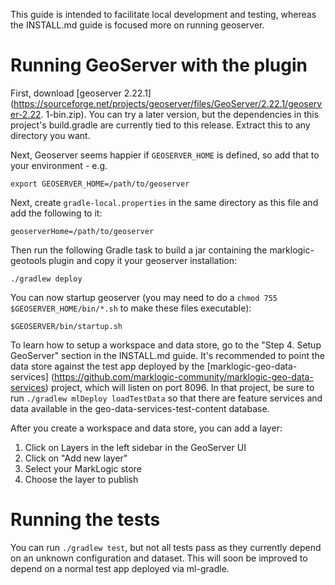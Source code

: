 This guide is intended to facilitate local development and testing, whereas the INSTALL.md guide is focused more on 
running geoserver. 

# Running GeoServer with the plugin

First, download [geoserver 2.22.1](https://sourceforge.net/projects/geoserver/files/GeoServer/2.22.1/geoserver-2.22.
1-bin.zip). You can try a later version, but the dependencies in this project's build.gradle are currently tied to this
release. Extract this to any directory you want. 

Next, Geoserver seems happier if `GEOSERVER_HOME` is defined, so add that to your environment - e.g.

    export GEOSERVER_HOME=/path/to/geoserver

Next, create `gradle-local.properties` in the same directory as this file and add the following to it:

    geoserverHome=/path/to/geoserver

Then run the following Gradle task to build a jar containing the marklogic-geotools plugin and copy it your geoserver
installation:

    ./gradlew deploy

You can now startup geoserver (you may need to do a `chmod 755 $GEOSERVER_HOME/bin/*.sh` to make these files 
executable):

    $GEOSERVER/bin/startup.sh

To learn how to setup a workspace and data store, go to the "Step 4. Setup GeoServer" section in the INSTALL.md guide. 
It's recommended to point the data store against the test app deployed by the [marklogic-geo-data-services]
(https://github.com/marklogic-community/marklogic-geo-data-services) project, which will listen on port 8096. In that 
project, be sure to run `./gradlew mlDeploy loadTestData` so that there are feature services and data available in the 
geo-data-services-test-content database. 

After you create a workspace and data store, you can add a layer:

1. Click on Layers in the left sidebar in the GeoServer UI
2. Click on "Add new layer"
3. Select your MarkLogic store
4. Choose the layer to publish

# Running the tests

You can run `./gradlew test`, but not all tests pass as they currently depend on an unknown configuration and dataset. 
This will soon be improved to depend on a normal test app deployed via ml-gradle.
